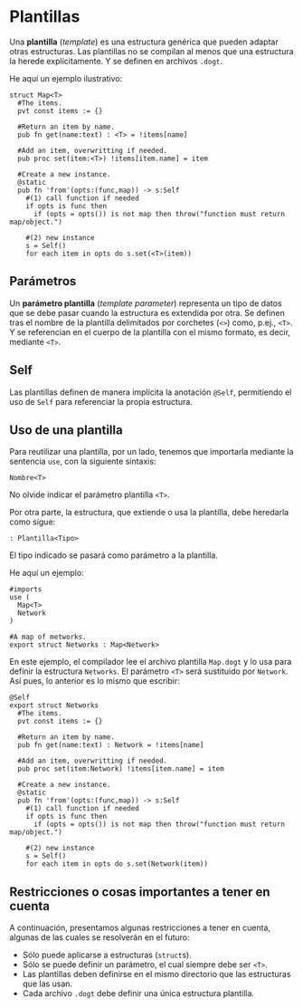 # Plantillas

Una **plantilla** (*template*) es una estructura genérica que pueden adaptar otras estructuras.
Las plantillas no se compilan al menos que una estructura la herede explícitamente.
Y se definen en archivos `.dogt`.

He aquí un ejemplo ilustrativo:

```
struct Map<T>
  #The items.
  pvt const items := {}

  #Return an item by name.
  pub fn get(name:text) : <T> = !items[name]

  #Add an item, overwritting if needed.
  pub proc set(item:<T>) !items[item.name] = item

  #Create a new instance.
  @static
  pub fn 'from'(opts:(func,map)) -> s:Self
    #(1) call function if needed
    if opts is func then
      if (opts = opts()) is not map then throw("function must return map/object.")

    #(2) new instance
    s = Self()
    for each item in opts do s.set(<T>(item))
```

## Parámetros

Un **parámetro plantilla** (*template parameter*) representa un tipo de datos que se debe pasar cuando la estructura es extendida por otra.
Se definen tras el nombre de la plantilla delimitados por corchetes (`<>`) como, p.ej., `<T>`.
Y se referencian en el cuerpo de la plantilla con el mismo formato, es decir, mediante `<T>`.

## Self

Las plantillas definen de manera implícita la anotación `@Self`, permitiendo el uso de `Self` para referenciar la propia estructura.

## Uso de una plantilla

Para reutilizar una plantilla, por un lado, tenemos que importarla mediante la sentencia `use`, con la siguiente sintaxis:

```
Nombre<T>
```

No olvide indicar el parámetro plantilla `<T>`.

Por otra parte, la estructura, que extiende o usa la plantilla, debe heredarla como sigue:

```
: Plantilla<Tipo>
```

El tipo indicado se pasará como parámetro a la plantilla.

He aquí un ejemplo:

```
#imports
use (
  Map<T>
  Network
)

#A map of metworks.
export struct Networks : Map<Network>
```

En este ejemplo, el compilador lee el archivo plantilla `Map.dogt` y lo usa para definir la estructura `Networks`.
El parámetro `<T>` será sustituido por `Network`.
Así pues, lo anterior es lo mismo que escribir:

```
@Self
export struct Networks
  #The items.
  pvt const items := {}

  #Return an item by name.
  pub fn get(name:text) : Network = !items[name]

  #Add an item, overwritting if needed.
  pub proc set(item:Network) !items[item.name] = item

  #Create a new instance.
  @static
  pub fn 'from'(opts:(func,map)) -> s:Self
    #(1) call function if needed
    if opts is func then
      if (opts = opts()) is not map then throw("function must return map/object.")

    #(2) new instance
    s = Self()
    for each item in opts do s.set(Network(item))
```

## Restricciones o cosas importantes a tener en cuenta

A continuación, presentamos algunas restricciones a tener en cuenta, algunas de las cuales se resolverán en el futuro:

- Sólo puede aplicarse a estructuras (`struct`s).
- Sólo se puede definir un parámetro, el cual siempre debe ser `<T>`.
- Las plantillas deben definirse en el mismo directorio que las estructuras que las usan.
- Cada archivo `.dogt` debe definir una única estructura plantilla.
